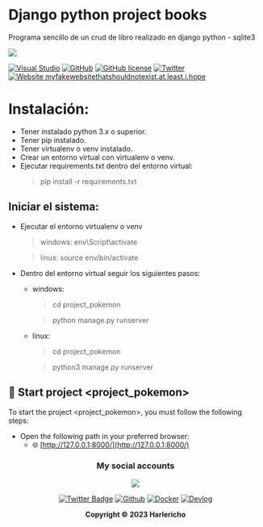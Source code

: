 # Django python project books

Programa sencillo de un crud de libro realizado en django python - sqlite3

![](https://neuralcovenant.files.wordpress.com/2020/09/django.png)

[![Visual Studio](https://badgen.net/badge/icon/visualstudio?icon=visualstudio&label)](https://visualstudio.microsoft.com)
[![GitHub](https://badgen.net/badge/icon/github?icon=github&label)](https://github.com/harlericho)
[![GitHub license](https://img.shields.io/github/license/Naereen/StrapDown.js.svg)](https://github.com/Naereen/StrapDown.js/blob/master/LICENSE)
[![Twitter](https://badgen.net/badge/icon/twitter?icon=twitter&label)](https://twitter.com/harlericho)
[![Website myfakewebsitethatshouldnotexist.at.least.i.hope](https://img.shields.io/website-up-down-green-red/http/myfakewebsitethatshouldnotexist.at.least.i.hope.svg)](https://harlericho.github.io/portafolio/)

# Instalación:

- Tener instalado python 3.x o superior.
- Tener pip instalado.
- Tener virtualenv o venv instalado.
- Crear un entorno virtual con virtualenv o venv.
- Ejecutar requirements.txt dentro del entorno virtual:
  > pip install -r requirements.txt

## Iniciar el sistema:

- Ejecutar el entorno virtualenv o venv

  > windows: env\Script\activate

  > linux: source env/bin/activate

- Dentro del entorno virtual seguir los siguientes pasos:

  - windows:

    > cd project_pokemon

    > python manage.py runserver

  - linux:

    > cd project_pokemon

    > python3 manage.py runserver

## 🚀 Start project <project_pokemon>

To start the project <project_pokemon>, you must follow the following steps:

- Open the following path in your preferred browser:
  - 🌐 [http://127.0.0.1:8000/](http://127.0.0.1:8000/)

<div align="center">

### My social accounts

![](https://avatars.githubusercontent.com/u/42042270?s=48&v=4)

[![Twitter Badge](https://img.shields.io/badge/Twitter-1DA1F2?style=for-the-badge&logo=twitter&logoColor=white)](https://twitter.com/harlericho)
[![Github](https://img.shields.io/badge/GitHub-100000?style=for-the-badge&logo=github&logoColor=white)](https://github.com/harlericho)
[![Docker](https://img.shields.io/badge/Docker-2496ED?style=for-the-badge&logo=docker&logoColor=white)](https://hub.docker.com/u/harlericho)
[![Devlog](https://img.shields.io/badge/dev.to-0A0A0A?style=for-the-badge&logo=dev.to&logoColor=white)](https://harlericho.tech)

</div>

<p align="center"><strong>Copyright © 2023 Harlericho</strong></p>
